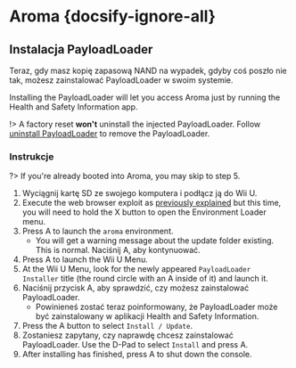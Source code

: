 # Aroma {docsify-ignore-all}

## Instalacja PayloadLoader

Teraz, gdy masz kopię zapasową NAND na wypadek, gdyby coś poszło nie tak, możesz zainstalować PayloadLoader w swoim systemie.

Installing the PayloadLoader will let you access Aroma just by running the Health and Safety Information app.

!> A factory reset **won't** uninstall the injected PayloadLoader. Follow [uninstall PayloadLoader](../../uninstall-payloadloader) to remove the PayloadLoader.

### Instrukcje

?> If you're already booted into Aroma, you may skip to step 5.

1. Wyciągnij kartę SD ze swojego komputera i podłącz ją do Wii U.
2. Execute the web browser exploit as [previously explained](browser-exploit) but this time, you will need to hold the X button to open the Environment Loader menu.
3. Press A to launch the `aroma` environment.
   - You will get a warning message about the update folder existing. This is normal. Naciśnij A, aby kontynuować.
4. Press A to launch the Wii U Menu.
5. At the Wii U Menu, look for the newly appeared `PayloadLoader Installer` title (the round circle with an A inside of it) and launch it.
6. Naciśnij przycisk A, aby sprawdzić, czy możesz zainstalować PayloadLoader.
   - Powinieneś zostać teraz poinformowany, że PayloadLoader może być zainstalowany w aplikacji Health and Safety Information.
7. Press the A button to select `Install / Update`.
8. Zostaniesz zapytany, czy naprawdę chcesz zainstalować PayloadLoader. Use the D-Pad to select `Install` and press A.
9. After installing has finished, press A to shut down the console.
